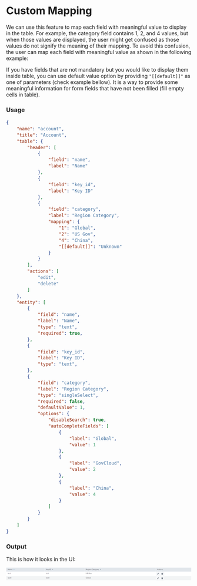 # Custom Mapping

We can use this feature to map each field with meaningful value to display in the table. For example, the category field contains 1, 2, and 4 values, but when those values are displayed, the user might get confused as those values do not signify the meaning of their mapping. To avoid this confusion, the user can map each field with meaningful value as shown in the following example:

If you have fields that are not mandatory but you would like to display them inside table, you can use default value option by providing ```"[[default]]"``` as one of parameters (check example bellow). It is a way to provide some meaningful information for form fields that have not been filled (fill empty cells in table).

### Usage

```json
{
    "name": "account",
    "title": "Account",
    "table": {
        "header": [
            {
                "field": "name",
                "label": "Name"
            },
            {
                "field": "key_id",
                "label": "Key ID"
            },
            {
                "field": "category",
                "label": "Region Category",
                "mapping": {
                    "1": "Global",
                    "2": "US Gov",
                    "4": "China",
                    "[[default]]": "Unknown"
                }
            }
        ],
        "actions": [
            "edit",
            "delete"
        ]
    },
    "entity": [
        {
            "field": "name",
            "label": "Name",
            "type": "text",
            "required": true,
        },
        {
            "field": "key_id",
            "label": "Key ID",
            "type": "text",
        },
        {
            "field": "category",
            "label": "Region Category",
            "type": "singleSelect",
            "required": false,
            "defaultValue": 1,
            "options": {
                "disableSearch": true,
                "autoCompleteFields": [
                    {
                        "label": "Global",
                        "value": 1
                    },
                    {
                        "label": "GovCloud",
                        "value": 2
                    },
                    {
                        "label": "China",
                        "value": 4
                    }
                ]
            }
        }
    ]
}
```

### Output

This is how it looks in the UI:

![image](../images/advanced/custom_mapping_output.png)

